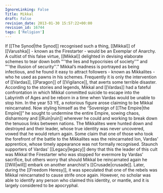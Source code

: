 ```yaml
---
IgnoreLinking: False
Title: Mikkal
draft: False
revision_date: 2013-01-30 15:57:22+00:00
revision_id: 16744
tags: ['Religion']
---
```


If [[The Synod|the Synod]] recognised such a thing, [[Mikkal]] of [[Varushka]] - known as the Firestarter - would be an Exemplar of Anarchy.
A cultist of this false virtue, [[Mikkal]] delighted in devising elaborate schemes to tear down both "''the lies and hypocrisies of society''” and "''the illusion of security''.” Mikkal’s madness is portrayed as being infectious, and he found it easy to attract followers - known as Mikkalites - who he used as pawns in his schemes. Frequently it is only the intervention of [[Vardas]], [[Paragon]] of [[Vigilance]], that averts some terrible disaster.
According to the stories and legends, Mikkal and [[Vardas]] had a fateful confrontation in which Mikkal committed suicide to escape into the Labyrinth of Ages and be reborn in a time when Vardas would be unable to stop him.
In the year 53 YE, a notorious figure arose claiming to be Mikkal reincarnated. Now styling himself as the “Sovereign of [[The Empire|the Empire]]” he sought to undermine the entire Empire, sowing chaos, disharmony and [[Ruin|ruin]] wherever he could and working to break down the tenuous links between nations. The Mikkalites were hunted down and destroyed and their leader, whose true identity was never uncovered, vowed that he would return again. Some claim that one of those who took the forefront of the battle to the Mikkalites was the reincarnated Ion, Vardas' apprentice, whose timely appearance was not formally recognised.
Staunch supporters of Vardas’ [[Legacy|legacy]] deny that this the leader of this cult was Mikkal the Firestarter who was stopped for evermore by Vardas’ sacrifice, but others worry that should Mikkal be reincarnated again he [[Will|will]] embark on another anarchist's [[Crusade|crusade]].
Later, during the [[Freedom Heresy]], it was speculated that one of the rebels was Mikkal reincarnated to cause strife once again. However, no scholar was able to identify any person who claimed this identity, or mantle, and it is largely considered to be apocryphal.